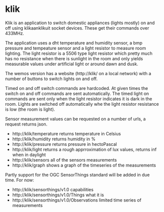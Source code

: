 # klik

Klik is an application to switch domestic appliances (lights mostly) on and off using klikaanklikuit socket devices. These get their commands over 433MHz.

The application uses a dht temperature and humidity sensor, a bmp pressure and tempeature sensor and a light resistor to measure room lighting. The light resistor is a 5506 type light resistor which pretty much has no resistance when there is sunlight in the room and only yields measurable values under artificial light or around dawn and dusk.

The wemos version has a website (http://klik/ on a local network) with a number of buttons to switch lights on and off.

Timed on and off switch commands are hardcoded. At given times the switch on and off commands are sent automatically. The timed light on commands are sent only when the light resistor indicates it is dark in the room. Lights are switched off automatically whe the light resistor resistance is low (the room is light).

Sensor measurement values can be requested on a number of urls, a request returns json.
- http://klik/temperature returns temperature in Celsius
- http://klik/humidity    returns humidity in %
- http://klik/pressure    returns pressure in hectoPascal
- http://klik/light       returns a rough apprroximation of lux values, returns inf when in daylight
- http://klik/sensors     all of the sensors measurements
- http://klik/graph       shows a graph of the timeseries of the measurements

Partly support for the OGC SensorThings standard will be added in due time. For now:
- http://klik/sensorthings/v1.0                 capabilities
- http://klik/sensorthings/v1.0/Things          what it is
- http://klik/sensorthings/v1.0/Observations    limited time series of measurements    
